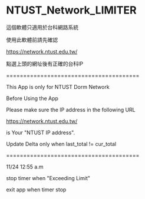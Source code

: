 # NTUST_Network_LIMITER
這個軟體只適用於台科網路系統

使用此軟體前請先確認

https://network.ntust.edu.tw/

點選上頭的網址後有正確的台科IP


=======================================

 
This App is only for NTUST Dorm Network

Before Using the App

Please make sure the IP address in the following URL

https://network.ntust.edu.tw/

is Your "NTUST IP address".

Update Delta only when last_total != cur_total

=======================================

11/24 12:55 a.m

stop timer when  "Exceeding Limit"

exit app when timer stop
